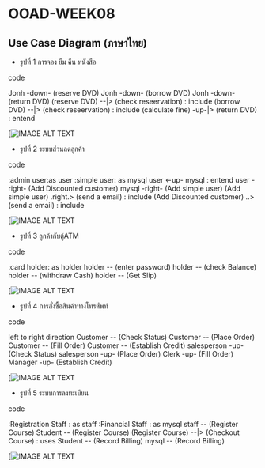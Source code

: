 # OOAD-WEEK08

## Use Case Diagram (ภาษาไทย)
* รูปที่ 1 การจอง ยืม คืน หนังสือ

code

Jonh -down- (reserve DVD)
Jonh -down- (borrow DVD)
Jonh -down- (return DVD)
(reserve DVD) --|> (check reseervation) : include
(borrow DVD) --|> (check reseervation) : include
(calculate fine) -up-|> (return DVD) : entend

[![IMAGE ALT TEXT](http://www.plantuml.com/plantuml/img/ZOux3eCm44HxJZ4b55m0HLHK722zMGPXOQsbZPqq73uWX0Ifqhxvzd5Mr3LAuuls9hfdLnNzIOTe5Zy_4CQKJGzw2sxosgAKcRBW45poKIiqW5S9UMHnBVqlS1t4Ozq_Y0kIWql4v9MxdPgeunS0)

* รูปที่ 2 ระบบส่วนลดลูกค้า

code

:admin user:as user
:simple user: as mysql
user <-up- mysql : entend
user -right- (Add Discounted customer)
mysql -right- (Add simple user)
(Add simple user) .right.> (send a email) : include
(Add Discounted customer) ..> (send a email) : include

[![IMAGE ALT TEXT](http://www.plantuml.com/plantuml/img/VOwn2iCm34HtVSMDoU1yW8T0eJzYB0q2oschUEZVrpYq15gw7E9Et3kAhdOhWkRoG4HosDFlXOOY14mNPfoUPlfoi2mh9fVAI11BMkPUfJMNna8niMaz0SP5GqDO3rvFfEwzuUqVtAjwtbeF6Bdvljc7_olvk-C5) 

* รูปที่ 3 ลูกค้ากับตู้ATM

code

:card holder: as holder
holder -- (enter password)
holder -- (check Balance)
holder -- (withdraw Cash)
holder -- (Get Slip)

[![IMAGE ALT TEXT](http://www.plantuml.com/plantuml/img/iqfEB4fHoCZFIKajKh1II2o6ihcWGhgw2XgfUIL0La5YSN5vVb6A9h9KSaPgShQ2Ks9EObvoAefCUMP9HafHOhc2Ss9n1egCUsg9Gd1EPe4c0000) 

* รูปที่ 4 การสั่งซื้อสินค้าทางโทรศัพท์ 

code

left to right direction
Customer -- (Check Status)
Customer -- (Place Order)
Customer -- (Fill Order)
Customer -- (Establish Credit)
salesperson -up- (Check Status)
salesperson -up- (Place Order)
Clerk -up- (Fill Order)
Manager -up- (Establish Credit)

[![IMAGE ALT TEXT](http://www.plantuml.com/plantuml/img/RSqn3i8m38NXFQVmI8UU8e8DWSG9J68QgoP1jdl_aWbAMT_tf5_euU0DbAVYa5afERSQucBUdgG0umY7L2ZDS7FqnOQFTReA9eABPj8VER78NpYQurtO2aIbp3w4RQ2V38NiHMgjGjX4zleLwXY5T7xFkqp7CrQSI5S0)

* รูปที่ 5 ระบบการลงทะเบียน

code

:Registration Staff : as staff
:Financial Staff : as mysql
staff -- (Register Course)
Student -- (Register Course)
(Register Course) --|> (Checkout Course) : uses
Student -- (Record Billing)
mysql -- (Record Billing)

[![IMAGE ALT TEXT](http://www.plantuml.com/plantuml/img/ROyn2iCm34Ltd-AFoP0BUEZGG0yGdy0uIYfgPB3ahOTlcq19QHOX_d_YeM1j9Z4C0pfCjB8QLOobLQNUXKCxKIfrnfLpPbbxvt5ZYP8uPWIBo-8H5VhPt3PFh_ubR-nvGJVUAJrAis_iqPJK-PslqRZ8Bi9cEkRk1phzvGK0)
 

